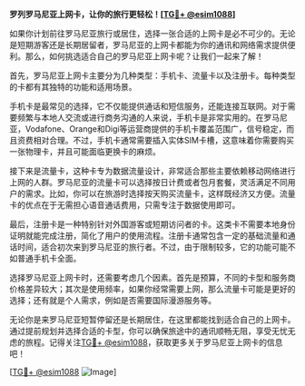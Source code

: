 **罗列罗马尼亚上网卡，让你的旅行更轻松！[[TG💪+ @esim1088](https://t.me/s/esim1088)]**

如果你计划前往罗马尼亚旅行或居住，选择一张合适的上网卡是必不可少的。无论是短期游客还是长期居留者，罗马尼亚的上网卡都能为你的通讯和网络需求提供便利。那么，如何挑选适合自己的罗马尼亚上网卡呢？让我们一起来了解！

首先，罗马尼亚上网卡主要分为几种类型：手机卡、流量卡以及注册卡。每种类型的卡都有其独特的功能和适用场景。

手机卡是最常见的选择，它不仅能提供通话和短信服务，还能连接互联网。对于需要频繁与本地人交流或进行商务沟通的人来说，手机卡是非常实用的。在罗马尼亚，Vodafone、Orange和Digi等运营商提供的手机卡覆盖范围广，信号稳定，而且资费相对合理。不过，手机卡通常需要插入实体SIM卡槽，这意味着你需要购买一张物理卡，并且可能面临更换卡的麻烦。

接下来是流量卡，这种卡专为数据流量设计，非常适合那些主要依赖移动网络进行上网的人群。罗马尼亚的流量卡可以选择按日计费或者包月套餐，灵活满足不同用户的需求。比如，你可以在旅游时选择按天购买流量卡，这样既经济又方便。流量卡的优点在于无需担心语音通话费用，只需专注于数据使用即可。

最后，注册卡是一种特别针对外国游客或短期访问者的卡。这类卡不需要本地身份证明就能完成注册，简化了用户的使用流程。注册卡通常包含一定的基础流量和通话时间，适合初次来到罗马尼亚的旅行者。不过，由于限制较多，它的功能可能不如普通手机卡全面。

选择罗马尼亚上网卡时，还需要考虑几个因素。首先是预算，不同的卡型和服务商价格差异较大；其次是使用频率，如果你经常需要上网，那么流量卡可能是更好的选择；还有就是个人需求，例如是否需要国际漫游服务等。

无论你是来罗马尼亚短暂停留还是长期居住，在这里都能找到适合自己的上网卡。通过提前规划并选择合适的卡型，你可以确保旅途中的通讯顺畅无阻，享受无忧无虑的旅程。记得关注[TG💪+ @esim1088](https://t.me/s/esim1088)，获取更多关于罗马尼亚上网卡的信息吧！

[[TG💪+ @esim1088](https://t.me/s/esim1088) ![Image](https://i.postimg.cc/4NQfJmqS/Snipaste-2025-05-13-00-14-12.png)]